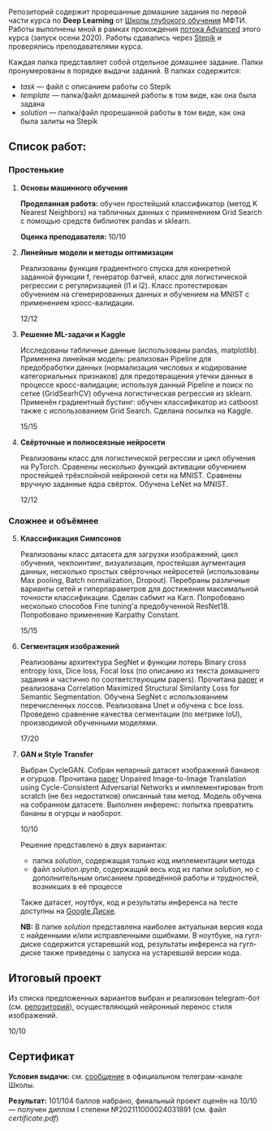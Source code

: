 Репозиторий содержит прорешанные домашние задания по первой части курса по **Deep Learning** от [Школы глубокого обучения](https://www.dlschool.org/) МФТИ.
Работы выполнены мной в рамках прохождения [потока Advanced](https://www.dlschool.org/pro-track) этого курса (запуск осени 2020).
Работы сдавались через [Stepik](https://stepik.org/course/82177) и проверялись преподавателями курса.

Каждая папка представляет собой отдельное домашнее задание. Папки пронумерованы в порядке выдачи заданий.
В папках содержится:
* *task* — файл с описанием работы со Stepik
* *template* — папка/файл домашней работы в том виде, как она была задана
* *solution* — папка/файл прорешанной работы в том виде, как она была залиты на Stepik


## Список работ:

### Простенькие

1. **Основы машинного обучения**
    
    **Проделанная работа:** обучен простейший классификатор (метод K Nearest Neighbors) на табличных данных c применением Grid Search с помощью средств библиотек pandas и sklearn.
    
    **Оценка преподавателя:** 10/10


2. **Линейные модели и методы оптимизации**
    
    Реализованы функция градиентного спуска для конкретной заданной функции f, генератор батчей, класс для логистической регрессии с регуляризацией (l1 и l2). Класс протестирован обучением на сгенерированных данных и обучением на MNIST с применением кросс-валидации.
    
    12/12


3. **Решение ML-задачи и Kaggle**

    Исследованы табличные данные (использованы pandas, matplotlib). Применена линейная модель: реализован Pipeline для предобработки данных (нормализация числовых и кодирование категориальных признаков) для предотвращения утечки данных в процессе кросс-валидации; используя данный Pipeline и поиск по сетке (GridSearhCV) обучена логистическая регрессия из sklearn. Применён градиентный бустинг: обучен классификатор из catboost также с использованием Grid Search. Сделана посылка на Kaggle.

    15/15


4. **Свёрточные и полносвязные нейросети**

    Реализованы класс для логистической регрессии и цикл обучения на PyTorch. Сравнены несколько функций активации обучением простейшей трёхслойной нейронной сети на MNIST. Сравнены вручную заданные ядра свёрток. Обучена LeNet на MNIST.

    12/12


### Сложнее и объёмнее

5. **Классификация Симпсонов**

    Реализованы класс датасета для загрузки изображений, цикл обучения, чекпоинтинг, визуализация, простейшая аугментация данных, несколько простых свёрточных нейросетей (использованы Max pooling, Batch normalization, Dropout). Перебраны различные варианты сетей и гиперпараметров для достижения максимальной точности классификации. Сделан сабмит на Кагл. Попробовано несколько способов Fine tuning'а предобученной ResNet18. Попробовано применение Karpathy Constant.

    15/15


6. **Сегментация изображений**

    Реализованы архитектура SegNet и функции потерь Binary cross entropy loss, Dice loss, Focal loss (по описанию из текста домашнего задания и частично по соответствующим papers). Прочитана [paper](https://arxiv.org/abs/1910.08711) и реализована Correlation Maximized Structural Similarity Loss for Semantic Segmentation. Обучена SegNet с использованием перечисленных лоссов. Реализована Unet и обучена с bce loss. Проведено сравнение качества сегментации (по метрике IoU), производимой обученными моделями.

    17/20


7. **GAN и Style Transfer**

    Выбран CycleGAN. Собран непарный датасет изображений бананов и огурцов. Прочитана [paper](https://arxiv.org/abs/1703.10593) Unpaired Image-to-Image Translation using Cycle-Consistent Adversarial Networks и имплементирован from scratch (не без недостатков) описанный там метод. Модель обучена на собранном датасете. Выполнен инференс: попытка превратить бананы в огурцы и наоборот.

    10/10
    
    Решение представлено в двух вариантах:
    * папка *solution*, содержащая только код имплементации метода
    * файл *solution.ipynb*, содержащий весь код из папки *solution*, но с дополнительным описанием проведённой работы и трудностей, возникших в её процессе

    Также датасет, ноутбук, код и результаты инференса на тесте доступны на [Google Диске](https://drive.google.com/drive/folders/1saKH6_K5nPEt3nDssyZbkc6mSe71Avsb?usp=sharing).

    **NB:** В папке *solution* представлена наиболее актуальная версия кода с найденными и/или исправленными ошибками. В ноутбуке, на гугл-диске содержится устаревший код, результаты инференса на гугл-диске также приведены с запуска на устаревшей версии кода.

## Итоговый проект
Из списка предложенных вариантов выбран и реализован telegram-бот (см. [репозиторий](https://github.com/navolotsky/neural-style-transfer-telegram-bot)), осуществляющий нейронный перенос стиля изображений.

10/10


## Сертификат
**Условия выдачи:** см. [сообщение](https://t.me/deep_learning_school_news/61) в официальном телеграм-канале Школы.

**Результат:** 101/104 баллов набрано, финальный проект оценён на 10/10 — получен диплом I степени №202111000024031891 (см. файл *certificate.pdf*)